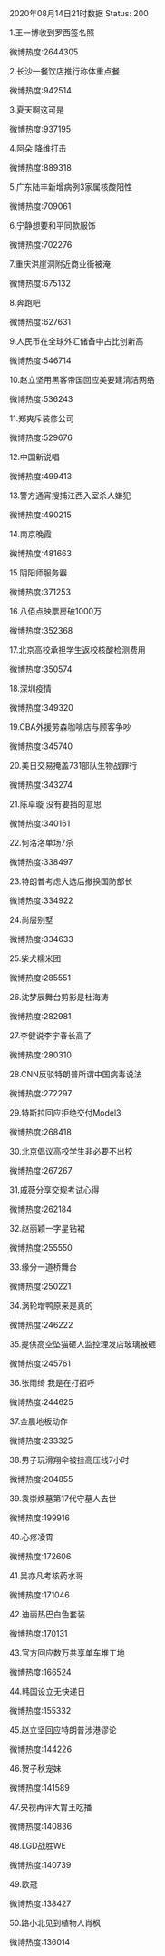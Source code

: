 2020年08月14日21时数据
Status: 200

1.王一博收到罗西签名照

微博热度:2644305

2.长沙一餐饮店推行称体重点餐

微博热度:942514

3.夏天啊这可是

微博热度:937195

4.阿朵 降维打击

微博热度:889318

5.广东陆丰新增病例3家属核酸阳性

微博热度:709061

6.宁静想要和平同款服饰

微博热度:702276

7.重庆洪崖洞附近商业街被淹

微博热度:675132

8.奔跑吧

微博热度:627631

9.人民币在全球外汇储备中占比创新高

微博热度:546714

10.赵立坚用黑客帝国回应美要建清洁网络

微博热度:536243

11.郑爽斥装修公司

微博热度:529676

12.中国新说唱

微博热度:499413

13.警方通宵搜捕江西入室杀人嫌犯

微博热度:490215

14.南京晚霞

微博热度:481663

15.阴阳师服务器

微博热度:371253

16.八佰点映票房破1000万

微博热度:352368

17.北京高校承担学生返校核酸检测费用

微博热度:350574

18.深圳疫情

微博热度:349320

19.CBA外援劳森咖啡店与顾客争吵

微博热度:345740

20.美日交易掩盖731部队生物战罪行

微博热度:343274

21.陈卓璇 没有要挡的意思

微博热度:340161

22.何洛洛单场7杀

微博热度:338497

23.特朗普考虑大选后撤换国防部长

微博热度:334922

24.尚层别墅

微博热度:334633

25.柴犬糯米团

微博热度:285551

26.沈梦辰舞台剪影是杜海涛

微博热度:282981

27.李健说李宇春长高了

微博热度:280310

28.CNN反驳特朗普所谓中国病毒说法

微博热度:272297

29.特斯拉回应拒绝交付Model3

微博热度:268418

30.北京倡议高校学生非必要不出校

微博热度:267267

31.戚薇分享交规考试心得

微博热度:262184

32.赵丽颖一字星钻裙

微博热度:255550

33.缘分一道桥舞台

微博热度:250221

34.涡轮增鸭原来是真的

微博热度:246222

35.提供高空坠猫砸人监控理发店玻璃被砸

微博热度:245761

36.张雨绮 我是在打招呼

微博热度:244625

37.金晨地板动作

微博热度:233325

38.男子玩滑翔伞被挂高压线7小时

微博热度:204855

39.袁崇焕墓第17代守墓人去世

微博热度:199916

40.心疼凌霄

微博热度:172606

41.吴亦凡考核药水哥

微博热度:171046

42.迪丽热巴白色套装

微博热度:170131

43.官方回应数万共享单车堆工地

微博热度:166524

44.韩国设立无快递日

微博热度:155332

45.赵立坚回应特朗普涉港谬论

微博热度:144226

46.贺子秋宠妹

微博热度:141589

47.央视再评大胃王吃播

微博热度:140836

48.LGD战胜WE

微博热度:140739

49.欧冠

微博热度:138427

50.路小北见到植物人肖枫

微博热度:136014

